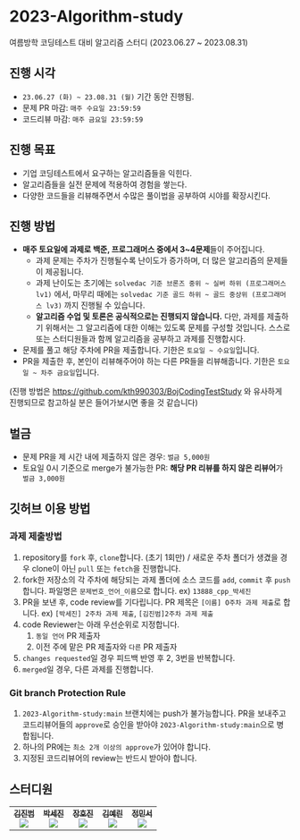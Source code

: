# 2023-Algorithm-study
여름방학 코딩테스트 대비 알고리즘 스터디 (2023.06.27 ~ 2023.08.31)

## 진행 시각

- `23.06.27 (화) ~ 23.08.31 (월)` 기간 동안 진행됨.
- 문제 PR 마감: `매주 수요일 23:59:59`
- 코드리뷰 마감: `매주 금요일 23:59:59`

## 진행 목표

- 기업 코딩테스트에서 요구하는 알고리즘들을 익힌다.
- 알고리즘들을 실전 문제에 적용하여 경험을 쌓는다.
- 다양한 코드들을 리뷰해주면서 수많은 풀이법을 공부하여 시야를 확장시킨다.

## 진행 방법

- **매주 토요일에 과제로 백준, 프로그래머스 중에서 3~4문제**들이 주어집니다.
    - 과제 문제는 주차가 진행될수록 난이도가 증가하며, 더 많은 알고리즘의 문제들이 제공됩니다.
    - 과제 난이도는 초기에는 `solvedac 기준 브론즈 중위 ~ 실버 하위 (프로그래머스 lv1)` 에서, 마무리 때에는 `solvedac 기준 골드 하위 ~ 골드 중상위 (프로그래머스 lv3)` 까지 진행될 수 있습니다.
    - **알고리즘 수업 및 토론은 공식적으로는 진행되지 않습니다.** 다만, 과제를 제출하기 위해서는 그 알고리즘에 대한 이해는 있도록 문제를 구성할 것입니다. 스스로 또는 스터디원들과 함께 알고리즘을 공부하고 과제를 진행합시다.
- 문제를 풀고 해당 주차에 PR을 제출합니다. 기한은 `토요일 ~ 수요일`입니다.
- PR을 제출한 후, 본인이 리뷰해주어야 하는 다른 PR들을 리뷰해줍니다. 기한은 `토요일 ~ 차주 금요일`입니다.

(진행 방법은 https://github.com/kth990303/BojCodingTestStudy 와 유사하게 진행되므로 참고하실 분은 들어가보시면 좋을 것 같습니다)

## 벌금

- 문제 PR을 제 시간 내에 제출하지 않은 경우: `벌금 5,000원`
- 토요일 0시 기준으로 merge가 불가능한 PR: **해당 PR 리뷰를 하지 않은 리뷰어**가 `벌금 3,000원`

## 깃허브 이용 방법

### 과제 제출방법

1. repository를 `fork` 후, `clone`합니다. (초기 1회만) / 새로운 주차 폴더가 생겼을 경우 clone이 아닌 `pull` 또는 `fetch`을 진행합니다.
2. fork한 저장소의 각 주차에 해당되는 과제 폴더에 소스 코드를 `add`, `commit` 후 `push` 합니다. 파일명은 `문제번호_언어_이름`으로 합니다. ex) `13888_cpp_박세진`
3. PR을 보낸 후, code review를 기다립니다. PR 제목은 `[이름] O주차 과제 제출`로 합니다. ex) `[박세진] 2주차 과제 제출`, `[김진범]2주차 과제 제출`
4. code Reviewer는 아래 우선순위로 지정합니다.
    1. `동일 언어` PR 제출자
    2. 이전 주에 맡은 PR 제출자와 `다른` PR 제출자
5. `changes requested`일 경우 피드백 반영 후 2, 3번을 반복합니다.
6. `merged`일 경우, 다른 과제를 진행합니다.

### Git branch Protection Rule

1. `2023-Algorithm-study:main` 브랜치에는 push가 불가능합니다. PR을 보내주고 코드리뷰어들의 `approve`로 승인을 받아야 `2023-Algorithm-study:main`으로 병합됩니다.
2. 하나의 PR에는 `최소 2개 이상의 approve`가 있어야 합니다.
3. 지정된 코드리뷰어의 review는 반드시 받아야 합니다.

## 스터디원
<table style=“width: 100%;”>
  <tr>
   <td align="center" width="20%;"><a href="https://github.com/kjb512"><img src="https://avatars.githubusercontent.com/u/53505860?v=4?s=100" alt=""/><br /><sub><b>김진범</b></a><br><a href="https://solved.ac/kjb512"><img src="http://mazassumnida.wtf/api/mini/generate_badge?boj=kjb512" /></sub></a><br /></td>
   <td align="center" width="20%;"><a href="https://github.com/sejineer"><img src="https://avatars.githubusercontent.com/u/95167215?v=4?s=100" alt=""/><br /><sub><b>박세진</b></a><br><a href="https://solved.ac/qkrtpwls025"><img src="http://mazassumnida.wtf/api/mini/generate_badge?boj=qkrtpwls025" /></sub></a><br /></td>
   <td align="center" width="20%;"><a href="https://github.com/hojinida"><img src="https://avatars.githubusercontent.com/u/96263955?v=4?s=100" alt=""/><br /><sub><b>장호진</b></a><br><a href="https://solved.ac/opqrs1107"><img src="http://mazassumnida.wtf/api/mini/generate_badge?boj=opqrs1107" /></sub></a><br /></td>
   <td align="center" width="20%;"><a href="https://github.com/yeriniii"><img src="https://avatars.githubusercontent.com/u/118904207?v=4?s=100" alt=""/><br /><sub><b>김예린</b></a><br><a href="https://solved.ac/yerini"><img src="http://mazassumnida.wtf/api/mini/generate_badge?boj=yerini" /></sub></a><br /></td>
   <td align="center" width="20%;"><a href="https://github.com/minseoJeong37"><img src="https://avatars.githubusercontent.com/u/129270693?v=4?s=100" alt=""/><br /><sub><b>정민서</b></a><br><a href="https://solved.ac/wjdalstj330"><img src="http://mazassumnida.wtf/api/mini/generate_badge?boj=wjdalstj330" /></sub></a><br /></td>
  </tr>
</table>
